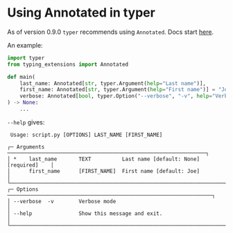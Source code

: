 # Using Annotated in typer

As of version 0.9.0 `typer` recommends using `Annotated`. Docs start [here](https://typer.tiangolo.com/tutorial/arguments/optional/).

An example:

```python
import typer
from typing_extensions import Annotated

def main(
    last_name: Annotated[str, typer.Argument(help="Last name")],
    first_name: Annotated[str, typer.Argument(help="First name")] = "Joe",
    verbose: Annotated[bool, typer.Option("--verbose", "-v", help="Verbose mode")] = False,
) -> None:
    ...
```

`--help` gives:

```
 Usage: script.py [OPTIONS] LAST_NAME [FIRST_NAME]

┌─ Arguments ────────────────────────────────────────────────────────────────┐
│ *    last_name       TEXT          Last name [default: None] [required]    │
│      first_name      [FIRST_NAME]  First name [default: Joe]               │
└────────────────────────────────────────────────────────────────────────────┘
┌─ Options ──────────────────────────────────────────────────────────────────┐
│ --verbose  -v        Verbose mode                                          │
│ --help               Show this message and exit.                           │
└────────────────────────────────────────────────────────────────────────────┘
```
